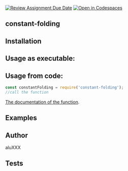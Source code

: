 [![Review Assignment Due Date](https://classroom.github.com/assets/deadline-readme-button-8d59dc4de5201274e310e4c54b9627a8934c3b88527886e3b421487c677d23eb.svg)](https://classroom.github.com/a/fzrjycLm)
[![Open in Codespaces](https://classroom.github.com/assets/launch-codespace-f4981d0f882b2a3f0472912d15f9806d57e124e0fc890972558857b51b24a6f9.svg)](https://classroom.github.com/open-in-codespaces?assignment_repo_id=10555338)
## constant-folding

## Installation

## Usage as executable:


## Usage from code:

```javascript
const constantFolding = require('constant-folding');
//call the function
```

[The documentation of the function](https://ull-esit-pl-2021.github.io/constant-folding-module-aluXXX/).

## Examples

## Author

aluXXX 

## Tests

